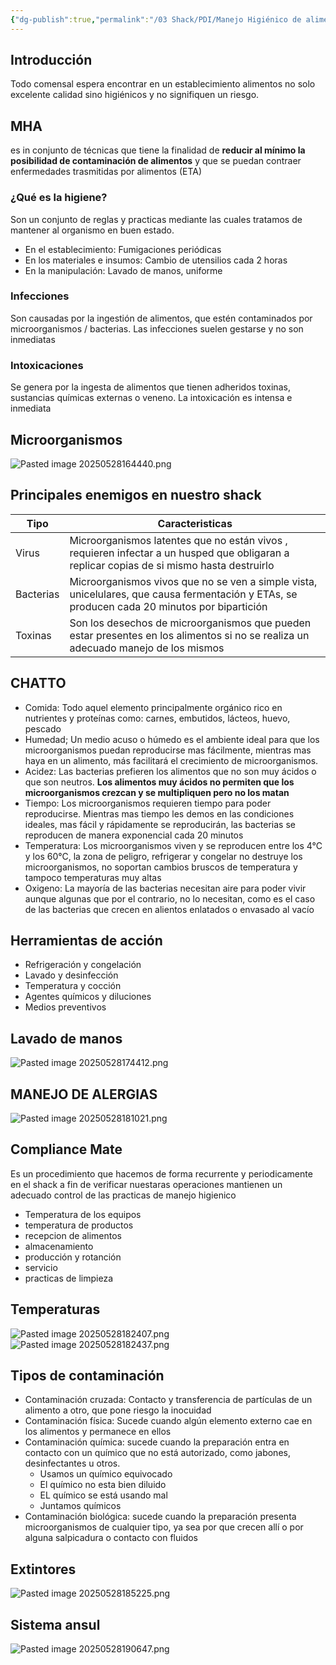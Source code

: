 ```yaml
---
{"dg-publish":true,"permalink":"/03 Shack/PDI/Manejo Higiénico de alimentos/"}
---
```


## Introducción
Todo comensal espera encontrar en un establecimiento alimentos no solo excelente calidad sino higiénicos y no signifiquen un riesgo.
## MHA
es in conjunto de técnicas que tiene la finalidad de **reducir al mínimo la posibilidad de contaminación de alimentos** y que se puedan contraer enfermedades trasmitidas por alimentos (ETA) 
### ¿Qué es la higiene?
Son un conjunto de reglas y practicas mediante las cuales tratamos de mantener al organismo en buen estado. 
- En el establecimiento: Fumigaciones periódicas
- En los materiales e insumos: Cambio de utensilios cada 2 horas
- En la manipulación: Lavado de manos, uniforme 
### Infecciones
Son causadas por la ingestión de alimentos, que estén contaminados por microorganismos / bacterias. Las infecciones suelen gestarse y no son inmediatas
### Intoxicaciones 
Se genera por la ingesta de alimentos que tienen adheridos toxinas, sustancias químicas externas o veneno. La intoxicación es intensa e inmediata 
## Microorganismos 
![Pasted image 20250528164440.png](/img/user/03%20Shack/SRC/Pasted%20image%2020250528164440.png)

## Principales enemigos en nuestro shack

| Tipo      | Caracteristicas                                                                                                                              |
| --------- | -------------------------------------------------------------------------------------------------------------------------------------------- |
| Virus     | Microorganismos latentes que no están vivos , requieren infectar a un husped que obligaran a replicar copias de si mismo hasta destruirlo    |
| Bacterias | Microorganismos vivos que no se ven a simple vista, unicelulares, que causa fermentación y ETAs, se producen cada 20 minutos por bipartición |
| Toxinas   | Son los desechos de microorganismos que pueden estar presentes en los alimentos si no se realiza un adecuado manejo de los mismos            |

## CHATTO
- Comida: Todo aquel elemento principalmente orgánico rico en nutrientes y proteínas como: carnes, embutidos, lácteos, huevo, pescado
- Humedad; Un medio acuso o húmedo es el ambiente ideal para que los microorganismos puedan reproducirse mas fácilmente, mientras mas haya en un alimento, más facilitará el crecimiento de microorganismos.  
- Acidez: Las bacterias prefieren los alimentos que no son muy ácidos o que son neutros. **Los alimentos muy ácidos no permiten que los microorganismos crezcan y se multipliquen pero no los matan**
- Tiempo: Los microorganismos requieren tiempo para poder reproducirse. Mientras mas tiempo les demos en las condiciones ideales, mas fácil y rápidamente se reproducirán, las bacterias se reproducen de manera exponencial cada 20 minutos 
- Temperatura: Los microorganismos viven y se reproducen entre los 4°C y los 60°C, la zona de peligro, refrigerar y congelar no destruye los microorganismos, no soportan cambios bruscos de temperatura y tampoco temperaturas muy altas
- Oxigeno: La mayoría de las bacterias necesitan aire para poder vivir aunque algunas que por el contrario, no lo necesitan, como es el caso de las bacterias que crecen en alientos enlatados o envasado al vacío 
## Herramientas de acción 
- Refrigeración y congelación 
- Lavado y desinfección 
- Temperatura y cocción 
- Agentes químicos y diluciones 
- Medios preventivos 
## Lavado de manos 
![Pasted image 20250528174412.png](/img/user/03%20Shack/SRC/Pasted%20image%2020250528174412.png)
## MANEJO DE ALERGIAS
![Pasted image 20250528181021.png](/img/user/03%20Shack/SRC/Pasted%20image%2020250528181021.png)

## Compliance Mate 
Es un procedimiento que hacemos de forma recurrente y periodicamente en el shack a fin de verificar nuestaras operaciones mantienen un adecuado control de las practicas de manejo higienico
- Temperatura de los equipos
- temperatura de productos 
- recepcion de alimentos 
- almacenamiento 
- producción y rotanción
- servicio 
- practicas de limpieza 
## Temperaturas 
![Pasted image 20250528182407.png](/img/user/03%20Shack/SRC/Pasted%20image%2020250528182407.png)
![Pasted image 20250528182437.png](/img/user/03%20Shack/SRC/Pasted%20image%2020250528182437.png)

## Tipos de contaminación
- Contaminación cruzada: Contacto y transferencia de partículas de un alimento a otro, que pone riesgo la inocuidad 
- Contaminación física: Sucede cuando algún elemento externo cae en los alimentos y permanece en ellos 
- Contaminación química: sucede cuando la preparación entra en contacto con un químico que no está autorizado, como jabones, desinfectantes u otros. 
	- Usamos un químico equivocado 
	- El químico no esta bien diluido
	- EL químico se está usando mal
	- Juntamos químicos 
- Contaminación biológica: sucede cuando la preparación presenta microorganismos de cualquier tipo, ya sea por que crecen allí o por alguna salpicadura o contacto con fluidos 
## Extintores 
![Pasted image 20250528185225.png](/img/user/03%20Shack/SRC/Pasted%20image%2020250528185225.png)

## Sistema ansul
![Pasted image 20250528190647.png](/img/user/03%20Shack/SRC/Pasted%20image%2020250528190647.png)
